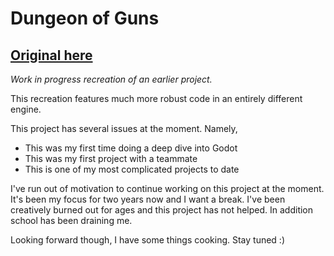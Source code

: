 # Dungeon of Guns
## [Original here](https://github.com/HideyBoi/topdown-pvp)
*Work in progress recreation of an earlier project.*

This recreation features much more robust code in an entirely different engine.

This project has several issues at the moment. Namely,
* This was my first time doing a deep dive into Godot
* This was my first project with a teammate
* This is one of my most complicated projects to date

I've run out of motivation to continue working on this project at the moment. It's been my focus for two years now and I want a break.
I've been creatively burned out for ages and this project has not helped.
In addition school has been draining me.


Looking forward though, I have some things cooking.
Stay tuned :)
